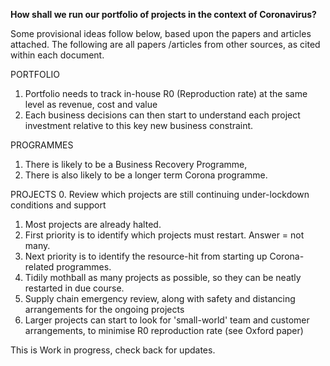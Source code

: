 **How shall we run our portfolio of projects in the context of Coronavirus?**

Some provisional ideas follow below, based upon the papers and articles attached. 
The following are all papers /articles from other sources, as cited within each document. 

PORTFOLIO
1. Portfolio needs to track in-house R0 (Reproduction rate) at the same level as revenue, cost and value
2. Each business decisions can then start to understand each project investment relative to this key new business constraint.

PROGRAMMES
1. There is likely to be a Business Recovery Programme, 
2. There is also likely to be a longer term Corona programme. 

PROJECTS
0. Review which projects are still continuing under-lockdown conditions and support
1. Most projects are already halted.
2. First priority is to identify which projects must restart. Answer = not many. 
3. Next priority is to identify the resource-hit from starting up Corona-related programmes.
4. Tidily mothball as many projects as possible, so they can be neatly restarted in due course. 
5. Supply chain emergency review, along with safety and distancing arrangements for the ongoing projects
6. Larger projects can start to look for 'small-world' team and customer arrangements, to minimise R0 reproduction rate (see Oxford paper)
 
 This is Work in progress, check back for updates. 
